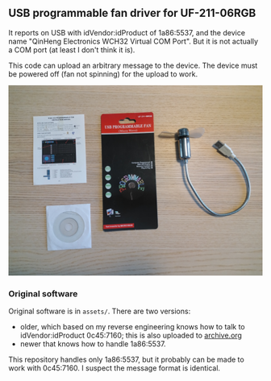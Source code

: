 ## USB programmable fan driver for UF-211-06RGB

It reports on USB with idVendor:idProduct of 1a86:5537, and the
device name "QinHeng Electronics WCH32 Virtual COM Port". But it
is not actually a COM port (at least I don't think it is).

This code can upload an arbitrary message to the device. The device
must be powered off (fan not spinning) for the upload to work.

![Device picture](assets/device.jpg)

### Original software
Original software is in `assets/`. There are two versions:
  - older, which based on my reverse engineering knows how
    to talk to idVendor:idProduct 0c45:7160; this is also
    uploaded to [archive.org](https://archive.org/details/USB-LED-Fan-Editor)
  - newer that knows how to handle 1a86:5537.

This repository handles only 1a86:5537, but it probably can be made to
work with 0c45:7160. I suspect the message format is identical.
